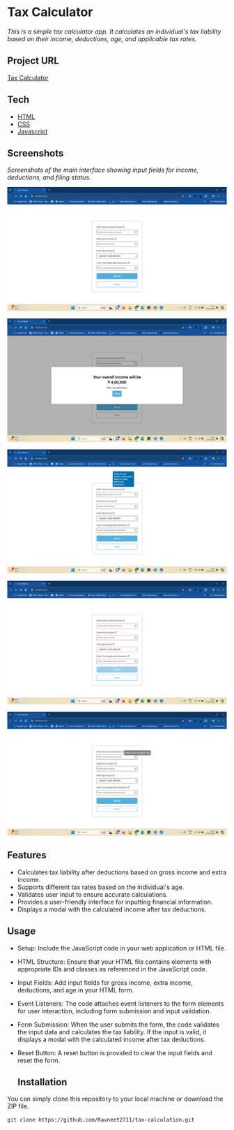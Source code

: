 # Tax Calculator

_This is a simple tax calculator app. It calculates an individual's tax liability based on their income, deductions, age, and applicable tax rates._

## Project URL

[Tax Calculator](https://tax-calculation-app.netlify.app/)

## Tech

- [HTML](https://developer.mozilla.org/en-US/docs/Web/HTML)
- [CSS](https://developer.mozilla.org/en-US/docs/Web/CSS)
- [Javascript](https://developer.mozilla.org/en-US/docs/Web/JavaScript)

## Screenshots

*Screenshots of the main interface showing input fields for income, deductions, and filing status.*

![Main Interface](https://github.com/Ravneet2711/tax-calculation/blob/main/screenshots/form.png)

![Results](https://github.com/Ravneet2711/tax-calculation/blob/main/screenshots/modal.png)

![Results](https://github.com/Ravneet2711/tax-calculation/blob/main/screenshots/formInfo.png)

![Results](https://github.com/Ravneet2711/tax-calculation/blob/main/screenshots/validate.png)

![Results](https://github.com/Ravneet2711/tax-calculation/blob/main/screenshots/validateInfo.png)



## Features

- Calculates tax liability after deductions based on gross income and extra income.
- Supports different tax rates based on the individual's age.
- Validates user input to ensure accurate calculations.
- Provides a user-friendly interface for inputting financial information.
- Displays a modal with the calculated income after tax deductions.

## Usage

- Setup: 
    Include the JavaScript code in your web application or HTML file.

- HTML Structure: 
    Ensure that your HTML file contains elements with appropriate IDs and classes as referenced in the JavaScript code.

- Input Fields: 
    Add input fields for gross income, extra income, deductions, and age in your HTML form.

- Event Listeners: 
    The code attaches event listeners to the form elements for user interaction, including form submission and input validation.

- Form Submission: 
    When the user submits the form, the code validates the input data and calculates the tax liability. If the input is valid, it displays a modal with the calculated income after tax deductions.

- Reset Button: 
    A reset button is provided to clear the input fields and reset the form.

  ## Installation

You can simply clone this repository to your local machine or download the ZIP file.

```bash
git clone https://github.com/Ravneet2711/tax-calculation.git



